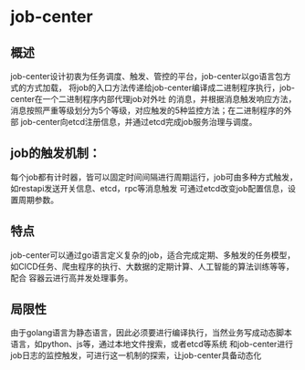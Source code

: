 # job-center
## 概述
job-center设计初衷为任务调度、触发、管控的平台，job-center以go语言包方式的方式加载，
将job的入口方法传递给job-center编译成二进制程序执行，job-center在一个二进制程序内部代理job对外吐
的消息，并根据消息触发响应方法，消息按照严重等级划分为5个等级，对应触发的5种监控方法；在二进制程序的外部
job-center向etcd注册信息，并通过etcd完成job服务治理与调度。

## job的触发机制：
每个job都有计时器，皆可以固定时间间隔进行周期运行，job可由多种方式触发，如restapi发送开关信息、etcd，rpc等消息触发
可通过etcd改变job配置信息，设置周期参数。

## 特点
job-center可以通过go语言定义复杂的job，适合完成定期、多触发的任务模型，如CICD任务、爬虫程序的执行、大数据的定期计算、人工智能的算法训练等等，配合
容器云进行高并发处理事务。

## 局限性
由于golang语言为静态语言，因此必须要进行编译执行，当然业务写成动态脚本语言，如python、js等，通过本地文件搜索，或者etcd等系统
和job-center进行job日志的监控触发，可进行这一机制的探索，让job-center具备动态化
